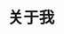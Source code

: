 ---
title: 关于我
aubot: About-Me
portrait: '../image/img.png'
describe: '这个人没有什么描述'
type: "about"
layout: "about"
comments: false
---